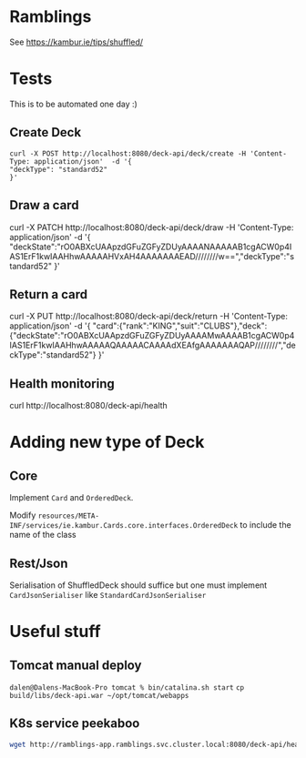 # Ramblings

See https://kambur.ie/tips/shuffled/

# Tests

This is to be automated one day :)

## Create Deck

```
curl -X POST http://localhost:8080/deck-api/deck/create -H 'Content-Type: application/json'  -d '{
"deckType": "standard52"
}'
```

## Draw a card

curl -X PATCH http://localhost:8080/deck-api/deck/draw  -H 'Content-Type: application/json'  -d '{
"deckState":"rO0ABXcUAApzdGFuZGFyZDUyAAAANAAAAAB1cgACW0p4IAS1ErF1kwIAAHhwAAAAAHVxAH4AAAAAAAEAD////////w==","deckType":"standard52"
}'

## Return a card
curl -X PUT http://localhost:8080/deck-api/deck/return  -H 'Content-Type: application/json'  -d '{
"card":{"rank":"KING","suit":"CLUBS"},"deck":{"deckState":"rO0ABXcUAApzdGFuZGFyZDUyAAAAMwAAAAB1cgACW0p4IAS1ErF1kwIAAHhwAAAAAQAAAAACAAAAdXEAfgAAAAAAAQAP////////","deckType":"standard52"}
}'

## Health monitoring 
curl http://localhost:8080/deck-api/health

# Adding new type of Deck

## Core
Implement `Card` and `OrderedDeck`.

Modify `resources/META-INF/services/ie.kambur.Cards.core.interfaces.OrderedDeck` to include the name of the class


## Rest/Json
Serialisation of ShuffledDeck should suffice but one must implement `CardJsonSerialiser` like `StandardCardJsonSerialiser`

# Useful stuff

## Tomcat manual deploy

```dalen@Dalens-MacBook-Pro tomcat % bin/catalina.sh start```
```cp build/libs/deck-api.war ~/opt/tomcat/webapps ```

## K8s service peekaboo

```bash
wget http://ramblings-app.ramblings.svc.cluster.local:8080/deck-api/health
```